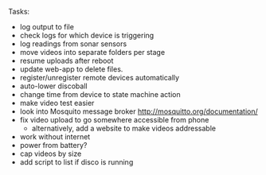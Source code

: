 
Tasks:
* log output to file
* check logs for which device is triggering
* log readings from sonar sensors
* move videos into separate folders per stage
* resume uploads after reboot
* update web-app to delete files.
* register/unregister remote devices automatically
* auto-lower discoball
* change time from device to state machine action
* make video test easier
* look into Mosquito message broker http://mosquitto.org/documentation/
* fix video upload to go somewhere accessible from phone
    * alternatively, add a website to make videos addressable
* work without internet
* power from battery?
* cap videos by size
* add script to list if disco is running
